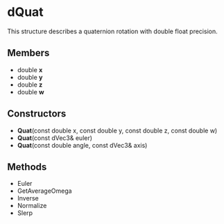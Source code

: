 # dQuat #
This structure describes a quaternion rotation with double float precision.

## Members ##
- double **x**
- double **y**
- double **z**
- double **w**

## Constructors ##
- **Quat**(const double x, const double y, const double z, const double w)
- **Quat**(const dVec3& euler)
- **Quat**(const double angle, const dVec3& axis)

## Methods ##
- Euler
- GetAverageOmega
- Inverse
- Normalize
- Slerp
